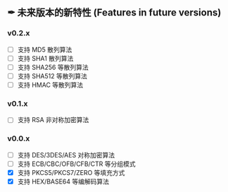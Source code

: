 ## ✒ 未来版本的新特性 (Features in future versions)

### v0.2.x

* [ ] 支持 MD5 散列算法
* [ ] 支持 SHA1 散列算法
* [ ] 支持 SHA256 等散列算法
* [ ] 支持 SHA512 等散列算法
* [ ] 支持 HMAC 等散列算法

### v0.1.x

* [ ] 支持 RSA 非对称加密算法

### v0.0.x

* [ ] 支持 DES/3DES/AES 对称加密算法
* [ ] 支持 ECB/CBC/OFB/CFB/CTR 等分组模式
* [x] 支持 PKCS5/PKCS7/ZERO 等填充方式
* [x] 支持 HEX/BASE64 等编解码算法
